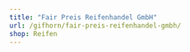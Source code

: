 ```yaml
---
title: "Fair Preis Reifenhandel GmbH"
url: /gifhorn/fair-preis-reifenhandel-gmbh/
shop: Reifen
---
```


